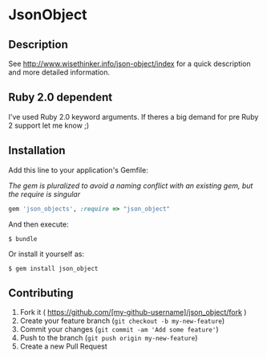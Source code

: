 # JsonObject

## Description

See http://www.wisethinker.info/json-object/index for a quick description and more detailed information.

## Ruby 2.0 dependent

I've used Ruby 2.0 keyword arguments. If theres a big demand for pre Ruby 2 support let me know ;)

## Installation

Add this line to your application's Gemfile:

*The gem is pluralized to avoid a naming conflict with an existing gem, but the require is singular*

```ruby
gem 'json_objects', :require => "json_object"
```



And then execute:

    $ bundle

Or install it yourself as:

    $ gem install json_object

## Contributing

1. Fork it ( https://github.com/[my-github-username]/json_object/fork )
2. Create your feature branch (`git checkout -b my-new-feature`)
3. Commit your changes (`git commit -am 'Add some feature'`)
4. Push to the branch (`git push origin my-new-feature`)
5. Create a new Pull Request
